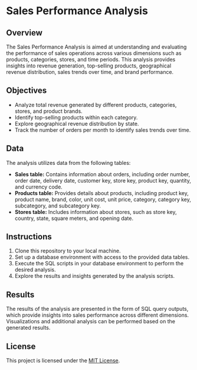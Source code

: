 <!DOCTYPE html>
<html lang="en">
<head>
  <meta charset="UTF-8">
  <meta name="viewport" content="width=device-width, initial-scale=1.0">
</head>
<body>
  <h1>Sales Performance Analysis</h1>

  <h2>Overview</h2>
  <p>The Sales Performance Analysis is aimed at understanding and evaluating the performance of sales operations across various dimensions such as products, categories, stores, and time periods. This analysis provides insights into revenue generation, top-selling products, geographical revenue distribution, sales trends over time, and brand performance.</p>

  <h2>Objectives</h2>
  <ul>
    <li>Analyze total revenue generated by different products, categories, stores, and product brands.</li>
    <li>Identify top-selling products within each category.</li>
    <li>Explore geographical revenue distribution by state.</li>
    <li>Track the number of orders per month to identify sales trends over time.</li>
  </ul>

  <h2>Data</h2>
  <p>The analysis utilizes data from the following tables:</p>
  <ul>
    <li><strong>Sales table:</strong> Contains information about orders, including order number, order date, delivery date, customer key, store key, product key, quantity, and currency code.</li>
    <li><strong>Products table:</strong> Provides details about products, including product key, product name, brand, color, unit cost, unit price, category, category key, subcategory, and subcategory key.</li>
    <li><strong>Stores table:</strong> Includes information about stores, such as store key, country, state, square meters, and opening date.</li>
  </ul>

  <h2>Instructions</h2>
  <ol>
    <li>Clone this repository to your local machine.</li>
    <li>Set up a database environment with access to the provided data tables.</li>
    <li>Execute the SQL scripts in your database environment to perform the desired analysis.</li>
    <li>Explore the results and insights generated by the analysis scripts.</li>
  </ol>

  <h2>Results</h2>
  <p>The results of the analysis are presented in the form of SQL query outputs, which provide insights into sales performance across different dimensions. Visualizations and additional analysis can be performed based on the generated results.</p>

  <h2>License</h2>
  <p>This project is licensed under the <a href="LICENSE">MIT License</a>.</p>
</body>
</html>

